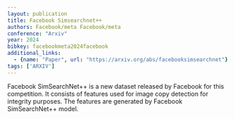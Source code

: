 ```yaml
---
layout: publication
title: Facebook Simsearchnet++
authors: Facebook/meta Facebook/meta
conference: "Arxiv"
year: 2024
bibkey: facebookmeta2024facebook
additional_links:
  - {name: "Paper", url: "https://arxiv.org/abs/facebooksimsearchnet"}
tags: ['ARXIV']
---
```

Facebook SimSearchNet++ is a new dataset released by Facebook for this competition. It consists of features used for image copy detection for integrity purposes. The features are generated by Facebook SimSearchNet++ model.
